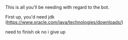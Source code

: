 This is all you'll be needing with regard to the bot.

First up, you'd need jdk (https://www.oracle.com/java/technologies/downloads/)

need to finish
ok no i give up
